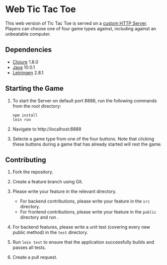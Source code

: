 # Web Tic Tac Toe
This web version of Tic Tac Toe is served on a [custom HTTP Server](https://github.com/omarnyte/http-server). Players can choose one of four game types against, including against an unbeatable computer. 

## Dependencies 
* [Clojure](https://clojure.org/guides/getting_started) 1.8.0 
* [Java](http://www.oracle.com/technetwork/java/javase/downloads/jre10-downloads-4417026.html) 10.0.1 
* [Leiningen](https://leiningen.org) 2.8.1 

## Starting the Game
1. To start the Server on default port 8888, run the following commands from the root directory: 

    ```
    npm install
    lein run
    ```
2. Navigate to http://localhost:8888
3. Selecte a game type from one of the four buttons. Note that clicking these buttons during a game that has already started will rest the game. 

## Contributing
1. Fork the repository.
2. Create a feature branch using Git.
3. Please write your feature in the relevant directory. 
    
    * For backend contributions, please write your feature in the ```src``` directory.
    * For frontend contributions, please write your feature in the ```public``` directory and run .
4. For backend features, please write a unit test (covering every new public method) in the ```test``` directory. 
5. Run `lein test` to ensure that the application successfully builds and passes all tests. 
6. Create a pull request. 
